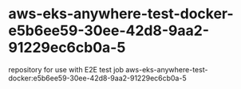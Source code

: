 # aws-eks-anywhere-test-docker-e5b6ee59-30ee-42d8-9aa2-91229ec6cb0a-5
repository for use with E2E test job aws-eks-anywhere-test-docker:e5b6ee59-30ee-42d8-9aa2-91229ec6cb0a-5
